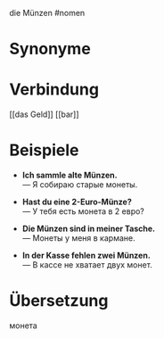 die Münzen
#nomen
# Synonyme

# Verbindung 
[[das Geld]]
[[bar]]
# Beispiele
- **Ich sammle alte Münzen.**  
    — Я собираю старые монеты.
    
- **Hast du eine 2-Euro-Münze?**  
    — У тебя есть монета в 2 евро?
    
- **Die Münzen sind in meiner Tasche.**  
    — Монеты у меня в кармане.
    
- **In der Kasse fehlen zwei Münzen.**  
    — В кассе не хватает двух монет.
# Übersetzung
монета